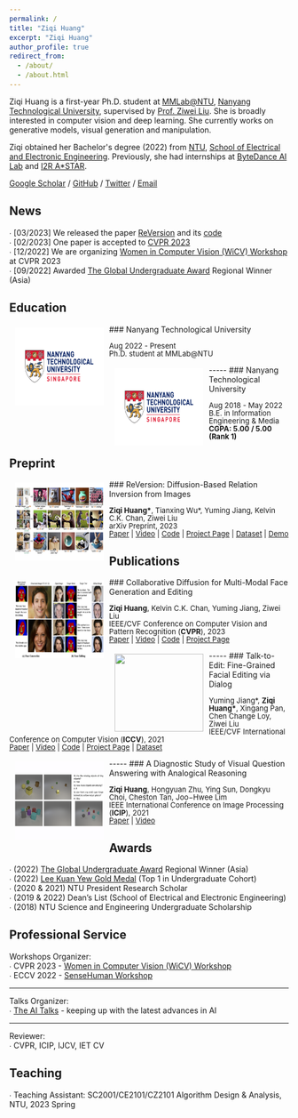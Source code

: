 ```yaml
---
permalink: /
title: "Ziqi Huang"
excerpt: "Ziqi Huang"
author_profile: true
redirect_from:
  - /about/
  - /about.html
---
```


Ziqi Huang is a first-year Ph.D. student at [MMLab@NTU](https://www.mmlab-ntu.com), [Nanyang Technological University](https://www.ntu.edu.sg), supervised by [Prof. Ziwei Liu](https://liuziwei7.github.io). She is broadly interested in computer vision and deep learning. She currently works on generative models, visual generation and manipulation.

Ziqi obtained her Bachelor's degree (2022) from [NTU](https://www.ntu.edu.sg), [School of Electrical and Electronic Engineering](https://www.ntu.edu.sg/eee). Previously, she had internships at [ByteDance AI Lab](https://ailab.bytedance.com) and [I2R A*STAR](https://www.a-star.edu.sg/i2r). 

[Google Scholar](https://scholar.google.com/citations?user=Y3h_pzMAAAAJ&hl=en) / [GitHub](https://github.com/ziqihuangg) / [Twitter](https://twitter.com/ziqi_huang_) / [Email](mailto:ZIQI002@e.ntu.edu.sg)


News
-----
∙ [03/2023] We released the paper [ReVersion](https://ziqihuangg.github.io/projects/reversion.html) and its [code](https://github.com/ziqihuangg/ReVersion)<br />
∙ [02/2023] One paper is accepted to [CVPR 2023](https://cvpr.thecvf.com)<br />
∙ [12/2022] We are organizing [Women in Computer Vision (WiCV) Workshop](https://sites.google.com/view/wicv/) at CVPR 2023<br />
∙ [09/2022] Awarded [The Global Undergraduate Award](https://undergraduateawards.com/winners/regional-winners-2022) Regional Winner (Asia)<br />
<!-- ∙ [08/2022] We are organizing [SenseHuman Workshop](https://sense-human.github.io) at ECCV 2022<br />
∙ [08/2022] Release [CelebA-Dialog](https://github.com/ziqihuangg/CelebA-Dialog), a large-scale visual-language face dataset<br />
∙ [08/2022] Start my journey at [MMLab@NTU](https://www.mmlab-ntu.com) as a PhD student<br />
∙ [06/2022] Awarded [Lee Kuan Yew Gold Medal](https://www.ntu.edu.sg/convocation/about-convocation/medals-and-prizes/lee-kuan-yew-gold-medal) (Top 1 in Undergraduate Cohort)<br />
∙ [07/2021] One paper is accepted to [ICCV 2021](http://iccv2021.thecvf.com)<br />
∙ [05/2021] One paper is accepted to [ICIP 2021](https://www.2021.ieeeicip.org) -->

Education
-----
<img style="float: left; margin:5px 10px" src="../images/NTU_logo.png" width="160" height="140">
### Nanyang Technological University
<p style="line-height:1.0">
<font size="2">
Aug 2022 - Present<br />
Ph.D. student at MMLab@NTU<br />
</font>
</p>
-----
<img style="float: left; margin:5px 10px" src="../images/NTU_logo.png" width="160" height="140">
### Nanyang Technological University
<p style="line-height:1.0">
<font size="2">
Aug 2018 - May 2022<br />
B.E. in Information Engineering & Media<br />
<strong>CGPA: 5.00 / 5.00 (Rank 1)</strong>
</font>
</p>


Preprint
-----
<img style="float: left; margin:5px 10px" src="../images/paper_teasers/reversion.jpg" width="160" height="140">
### ReVersion: Diffusion-Based Relation Inversion from Images
<p style="line-height:1.0">
<font size="2">
<strong>Ziqi Huang*</strong>, Tianxing Wu*, Yuming Jiang, Kelvin C.K. Chan, Ziwei Liu<br />
arXiv Preprint, 2023<br />
<a href="https://arxiv.org/abs/2303.13495">Paper</a> | 
<a href="https://www.youtube.com/watch?v=pkal3yjyyKQ">Video</a> |
<a href="https://github.com/ziqihuangg/ReVersion">Code</a> |
<a href="https://ziqihuangg.github.io/projects/reversion.html">Project Page</a> |
<a href="https://drive.google.com/drive/folders/1FU1Ni-oDpxQCNYKo-ZLEfSGqO-j_Hw7X?usp=sharing">Dataset</a> |
<a href="https://huggingface.co/spaces/Ziqi/ReVersion">Demo</a>
<br />
</font>
</p>


Publications
-----
<img style="float: left; margin:5px 10px" src="../images/paper_teasers/collaborative_diffusion.jpg" width="160" height="140">
### Collaborative Diffusion for Multi-Modal Face Generation and Editing
<p style="line-height:1.0">
<font size="2">
<strong>Ziqi Huang</strong>, Kelvin C.K. Chan, Yuming Jiang, Ziwei Liu<br />
IEEE/CVF Conference on Computer Vision and Pattern Recognition (<strong>CVPR</strong>), 2023<br />
<a href="https://arxiv.org/abs/2304.10530">Paper</a> | 
<a href="https://www.youtube.com/watch?v=inLK4c8sNhc">Video</a> |
<a href="https://github.com/ziqihuangg/Collaborative-Diffusion">Code</a> |
<a href="https://ziqihuangg.github.io/projects/collaborative-diffusion.html">Project Page</a>

<br />
</font>
</p>
-----
<img style="float: left; margin:5px 10px" src="../images/paper_teasers/celeba_dialog.png" width="160" height="140">
### Talk-to-Edit: Fine-Grained Facial Editing via Dialog
<p style="line-height:1.0">
<font size="2">
Yuming Jiang*, <strong>Ziqi Huang*</strong>, Xingang Pan, Chen Change Loy, Ziwei Liu<br />
IEEE/CVF International Conference on Computer Vision (<strong>ICCV</strong>), 2021<br />
<a href="https://arxiv.org/abs/2109.04425">Paper</a> | 
<a href="https://www.youtube.com/watch?v=ZKMkQhkMXPI">Video</a> |
<a href="https://github.com/yumingj/Talk-to-Edit">Code</a> |
<a href="https://www.mmlab-ntu.com/project/talkedit/index.html">Project Page</a> |
<a href="https://github.com/ziqihuangg/CelebA-Dialog">Dataset</a>
<br />
</font>
</p>
-----
<img style="float: left; margin:5px 10px" src="../images/paper_teasers/icip2021_thumb.png" width="160" height="140">
### A Diagnostic Study of Visual Question Answering with Analogical Reasoning
<p style="line-height:1.0">
<font size="2">
<strong>Ziqi Huang</strong>, Hongyuan Zhu, Ying Sun, Dongkyu Choi, Cheston Tan, Joo−Hwee Lim<br />
IEEE International Conference on Image Processing (<strong>ICIP</strong>), 2021<br />
<a href="https://ieeexplore.ieee.org/document/9506539/">Paper</a> | 
<a href="https://www.youtube.com/watch?v=W1TLrhTKPKE">Video</a>
<br />
</font>
</p>

Awards
-----
∙ \(2022\) [The Global Undergraduate Award](https://undergraduateawards.com/winners/regional-winners-2022) Regional Winner (Asia)<br />
∙ \(2022\) [Lee Kuan Yew Gold Medal](https://www.ntu.edu.sg/convocation/about-convocation/medals-and-prizes/lee-kuan-yew-gold-medal) (Top 1 in Undergraduate Cohort)<br />
∙ \(2020 & 2021\) NTU President Research Scholar<br />
∙ \(2019 & 2022\) Dean’s List (School of Electrical and Electronic Engineering)<br />
∙ \(2018\) NTU Science and Engineering Undergraduate Scholarship<br />

Professional Service
-----
Workshops Organizer:<br />
∙ CVPR 2023 - [Women in Computer Vision (WiCV) Workshop](https://sites.google.com/view/wicv/)<br />
∙ ECCV 2022 - [SenseHuman Workshop](https://sense-human.github.io)<br />

-----
Talks Organizer:<br />
∙ [The AI Talks](https://theaitalks.org) - keeping up with the latest advances in AI<br />

-----
Reviewer:<br />
∙ CVPR, ICIP, IJCV, IET CV

Teaching
-----
∙ Teaching Assistant: SC2001/CE2101/CZ2101 Algorithm Design & Analysis, NTU, 2023 Spring